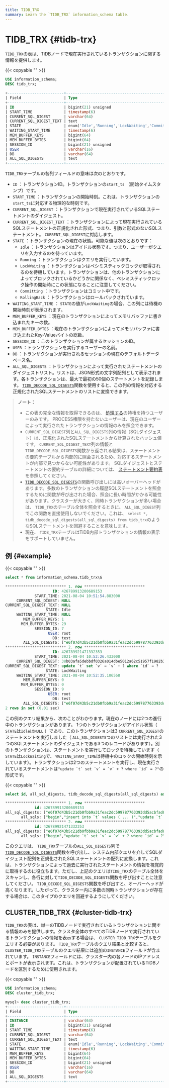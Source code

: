 ```yaml
---
title: TIDB_TRX
summary: Learn the `TIDB_TRX` information_schema table.
---
```


# TIDB_TRX {#tidb-trx}

`TIDB_TRX`の表は、TiDBノードで現在実行されているトランザクションに関する情報を提供します。

{{< copyable "" >}}

```sql
USE information_schema;
DESC tidb_trx;
```

```sql
+-------------------------+-----------------------------------------------------------------+------+------+---------+-------+
| Field                   | Type                                                            | Null | Key  | Default | Extra |
+-------------------------+-----------------------------------------------------------------+------+------+---------+-------+
| ID                      | bigint(21) unsigned                                             | NO   | PRI  | NULL    |       |
| START_TIME              | timestamp(6)                                                    | YES  |      | NULL    |       |
| CURRENT_SQL_DIGEST      | varchar(64)                                                     | YES  |      | NULL    |       |
| CURRENT_SQL_DIGEST_TEXT | text                                                            | YES  |      | NULL    |       |
| STATE                   | enum('Idle','Running','LockWaiting','Committing','RollingBack') | YES  |      | NULL    |       |
| WAITING_START_TIME      | timestamp(6)                                                    | YES  |      | NULL    |       |
| MEM_BUFFER_KEYS         | bigint(64)                                                      | YES  |      | NULL    |       |
| MEM_BUFFER_BYTES        | bigint(64)                                                      | YES  |      | NULL    |       |
| SESSION_ID              | bigint(21) unsigned                                             | YES  |      | NULL    |       |
| USER                    | varchar(16)                                                     | YES  |      | NULL    |       |
| DB                      | varchar(64)                                                     | YES  |      | NULL    |       |
| ALL_SQL_DIGESTS         | text                                                            | YES  |      | NULL    |       |
+-------------------------+-----------------------------------------------------------------+------+------+---------+-------+
```

`TIDB_TRX`テーブルの各列フィールドの意味は次のとおりです。

-   `ID` ：トランザクションID。トランザクションの`start_ts` （開始タイムスタンプ）です。
-   `START_TIME` ：トランザクションの開始時刻。これは、トランザクションの`start_ts`に対応する物理的な時刻です。
-   `CURRENT_SQL_DIGEST` ：トランザクションで現在実行されているSQLステートメントのダイジェスト。
-   `CURRENT_SQL_DIGEST_TEXT` ：トランザクションによって現在実行されているSQLステートメントの正規化された形式、つまり、引数と形式のないSQLステートメント。 `CURRENT_SQL_DIGEST`に対応します。
-   `STATE` ：トランザクションの現在の状態。可能な値は次のとおりです：
    -   `Idle` ：トランザクションはアイドル状態です。つまり、ユーザーがクエリを入力するのを待っています。
    -   `Running` ：トランザクションはクエリを実行しています。
    -   `LockWaiting` ：トランザクションはペシミスティックロックが取得されるのを待機しています。トランザクションは、他のトランザクションによってブロックされているかどうかに関係なく、ペシミスティックロック操作の開始時にこの状態になることに注意してください。
    -   `Committing` ：トランザクションはコミット中です。
    -   `RollingBack` ：トランザクションはロールバックされています。
-   `WAITING_START_TIME` ： `STATE`の値が`LockWaiting`の場合、この列には待機の開始時刻が表示されます。
-   `MEM_BUFFER_KEYS` ：現在のトランザクションによってメモリバッファに書き込まれたキーの数。
-   `MEM_BUFFER_BYTES` ：現在のトランザクションによってメモリバッファに書き込まれたKey-Valueバイトの総数。
-   `SESSION_ID` ：このトランザクションが属するセッションのID。
-   `USER` ：トランザクションを実行するユーザーの名前。
-   `DB` ：トランザクションが実行されるセッションの現在のデフォルトデータベース名。
-   `ALL_SQL_DIGESTS` ：トランザクションによって実行されたステートメントのダイジェストリスト。リストは、JSON形式の文字列配列として表示されます。各トランザクションは、最大で最初の50個のステートメントを記録します。 [`TIDB_DECODE_SQL_DIGESTS`](/functions-and-operators/tidb-functions.md#tidb_decode_sql_digests)関数を使用すると、この列の情報を対応する正規化されたSQLステートメントのリストに変換できます。

> <strong>ノート：</strong>
>
> -   この表の完全な情報を取得できるのは、 [処理する](https://dev.mysql.com/doc/refman/8.0/en/privileges-provided.html#priv_process)の特権を持つユーザーのみです。 PROCESS権限を持たないユーザーは、現在のユーザーによって実行されたトランザクションの情報のみを照会できます。
> -   `CURRENT_SQL_DIGEST`列と`ALL_SQL_DIGESTS`列の情報（SQLダイジェスト）は、正規化されたSQLステートメントから計算されたハッシュ値です。 `CURRENT_SQL_DIGEST_TEXT`列の情報と`TIDB_DECODE_SQL_DIGESTS`関数から返される結果は、ステートメントの要約テーブルから内部的に照会されるため、対応するステートメントが内部で見つからない可能性があります。 SQLダイジェストとステートメントの要約テーブルの詳細については、 [ステートメント要約表](/statement-summary-tables.md)を参照してください。
> -   [`TIDB_DECODE_SQL_DIGESTS`](/functions-and-operators/tidb-functions.md#tidb_decode_sql_digests)の関数呼び出しには高いオーバーヘッドがあります。多数のトランザクションの履歴SQLステートメントを照会するために関数が呼び出された場合、照会に長い時間がかかる可能性があります。クラスターが大きく、同時トランザクションが多い場合は、 `TIDB_TRX`のテーブル全体を照会するときに、 `ALL_SQL_DIGEST`列でこの関数を直接使用しないでください。これは、 `select *, tidb_decode_sql_digests(all_sql_digests) from tidb_trx`のようなSQLステートメントを回避することを意味します。
> -   現在、 `TIDB_TRX`テーブルはTiDB内部トランザクションの情報の表示をサポートしていません。

## 例 {#example}

{{< copyable "" >}}

```sql
select * from information_schema.tidb_trx\G
```

```sql
*************************** 1. row ***************************
                     ID: 426789913200689153
             START_TIME: 2021-08-04 10:51:54.883000
     CURRENT_SQL_DIGEST: NULL
CURRENT_SQL_DIGEST_TEXT: NULL
                  STATE: Idle
     WAITING_START_TIME: NULL
        MEM_BUFFER_KEYS: 1
       MEM_BUFFER_BYTES: 29
             SESSION_ID: 7
                   USER: root
                     DB: test
        ALL_SQL_DIGESTS: ["e6f07d43b5c21db0fbb9a31feac2dc599787763393dd5acbfad80e247eb02ad5","04fa858fa491c62d194faec2ab427261cc7998b3f1ccf8f6844febca504cb5e9","b83710fa8ab7df8504920e8569e48654f621cf828afbe7527fd003b79f48da9e"]
*************************** 2. row ***************************
                     ID: 426789921471332353
             START_TIME: 2021-08-04 10:52:26.433000
     CURRENT_SQL_DIGEST: 38b03afa5debbdf0326a014dbe5012a62c51957f1982b3093e748460f8b00821
CURRENT_SQL_DIGEST_TEXT: update `t` set `v` = `v` + ? where `id` = ?
                  STATE: LockWaiting
     WAITING_START_TIME: 2021-08-04 10:52:35.106568
        MEM_BUFFER_KEYS: 0
       MEM_BUFFER_BYTES: 0
             SESSION_ID: 9
                   USER: root
                     DB: test
        ALL_SQL_DIGESTS: ["e6f07d43b5c21db0fbb9a31feac2dc599787763393dd5acbfad80e247eb02ad5","38b03afa5debbdf0326a014dbe5012a62c51957f1982b3093e748460f8b00821"]
2 rows in set (0.01 sec)
```

この例のクエリ結果から、次のことがわかります。現在のノードには2つの進行中のトランザクションがあります。 1つのトランザクションがアイドル状態（ `STATE`は`Idle`は`NULL` ）であり、このトランザクションは3 `CURRENT_SQL_DIGEST`のステートメントを実行しました（ `ALL_SQL_DIGESTS`つのリストには実行された3つのSQLステートメントのダイジェストである3つのレコードがあります）。別のトランザクションは、ステートメントを実行してロックを待機しています（ `STATE`は`LockWaiting`で、 `WAITING_START_TIME`は待機中のロックの開始時刻を示しています）。トランザクションは2つのステートメントを実行し、現在実行されているステートメントは``"update `t` set `v` = `v` + ? where `id` = ?"``の形式です。

{{< copyable "" >}}

```sql
select id, all_sql_digests, tidb_decode_sql_digests(all_sql_digests) as all_sqls from information_schema.tidb_trx\G
```

```sql
*************************** 1. row ***************************
             id: 426789913200689153
all_sql_digests: ["e6f07d43b5c21db0fbb9a31feac2dc599787763393dd5acbfad80e247eb02ad5","04fa858fa491c62d194faec2ab427261cc7998b3f1ccf8f6844febca504cb5e9","b83710fa8ab7df8504920e8569e48654f621cf828afbe7527fd003b79f48da9e"]
       all_sqls: ["begin","insert into `t` values ( ... )","update `t` set `v` = `v` + ?"]
*************************** 2. row ***************************
             id: 426789921471332353
all_sql_digests: ["e6f07d43b5c21db0fbb9a31feac2dc599787763393dd5acbfad80e247eb02ad5","38b03afa5debbdf0326a014dbe5012a62c51957f1982b3093e748460f8b00821"]
       all_sqls: ["begin","update `t` set `v` = `v` + ? where `id` = ?"]
```

このクエリは、 `TIDB_TRX`テーブルの`ALL_SQL_DIGESTS`列で[`TIDB_DECODE_SQL_DIGESTS`](/functions-and-operators/tidb-functions.md#tidb_decode_sql_digests)関数を呼び出し、システム内部クエリを介してSQLダイジェスト配列を正規化されたSQLステートメントの配列に変換します。これは、トランザクションによって過去に実行されたステートメントの情報を視覚的に取得するのに役立ちます。ただし、上記のクエリは`TIDB_TRX`のテーブル全体をスキャンし、各行に対して`TIDB_DECODE_SQL_DIGESTS`関数を呼び出すことに注意してください。 `TIDB_DECODE_SQL_DIGESTS`関数を呼び出すと、オーバーヘッドが高くなります。したがって、クラスター内に多数の同時トランザクションが存在する場合は、このタイプのクエリを回避するようにしてください。

## CLUSTER_TIDB_TRX {#cluster-tidb-trx}

`TIDB_TRX`の表は、単一のTiDBノードで実行されているトランザクションに関する情報のみを提供します。クラスタ全体のすべてのTiDBノードで実行されているトランザクションの情報を表示する場合は、 `CLUSTER_TIDB_TRX`テーブルをクエリする必要があります。 `TIDB_TRX`テーブルのクエリ結果と比較すると、 `CLUSTER_TIDB_TRX`テーブルのクエリ結果には追加の`INSTANCE`フィールドが含まれています。 `INSTANCE`フィールドには、クラスター内の各ノードのIPアドレスとポートが表示されます。これは、トランザクションが配置されているTiDBノードを区別するために使用されます。

{{< copyable "" >}}

```sql
USE information_schema;
DESC cluster_tidb_trx;
```

```sql
mysql> desc cluster_tidb_trx;
+-------------------------+-----------------------------------------------------------------+------+------+---------+-------+
| Field                   | Type                                                            | Null | Key  | Default | Extra |
+-------------------------+-----------------------------------------------------------------+------+------+---------+-------+
| INSTANCE                | varchar(64)                                                     | YES  |      | NULL    |       |
| ID                      | bigint(21) unsigned                                             | NO   | PRI  | NULL    |       |
| START_TIME              | timestamp(6)                                                    | YES  |      | NULL    |       |
| CURRENT_SQL_DIGEST      | varchar(64)                                                     | YES  |      | NULL    |       |
| CURRENT_SQL_DIGEST_TEXT | text                                                            | YES  |      | NULL    |       |
| STATE                   | enum('Idle','Running','LockWaiting','Committing','RollingBack') | YES  |      | NULL    |       |
| WAITING_START_TIME      | timestamp(6)                                                    | YES  |      | NULL    |       |
| MEM_BUFFER_KEYS         | bigint(64)                                                      | YES  |      | NULL    |       |
| MEM_BUFFER_BYTES        | bigint(64)                                                      | YES  |      | NULL    |       |
| SESSION_ID              | bigint(21) unsigned                                             | YES  |      | NULL    |       |
| USER                    | varchar(16)                                                     | YES  |      | NULL    |       |
| DB                      | varchar(64)                                                     | YES  |      | NULL    |       |
| ALL_SQL_DIGESTS         | text                                                            | YES  |      | NULL    |       |
+-------------------------+-----------------------------------------------------------------+------+------+---------+-------+
```
